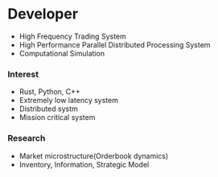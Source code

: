 # Developer
- High Frequency Trading System
- High Performance Parallel Distributed Processing System
- Computational Simulation

### Interest
- Rust, Python, C++
- Extremely low latency system
- Distributed systm 
- Mission critical system

### Research
- Market microstructure(Orderbook dynamics)
- Inventory, Information, Strategic Model

